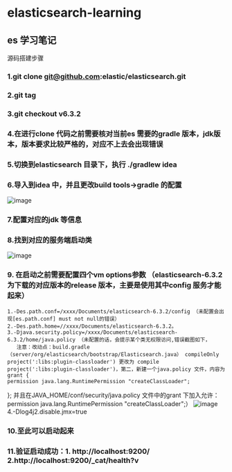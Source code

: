 # elasticsearch-learning
## es 学习笔记
源码搭建步骤
### 1.git clone git@github.com:elastic/elasticsearch.git
### 2.git tag
### 3.git checkout v6.3.2
### 4.在进行clone 代码之前需要核对当前es 需要的gradle 版本，jdk版本，版本要求比较严格的，对应不上去会出现错误
### 5.切换到elasticsearch 目录下，执行 ./gradlew idea
### 6.导入到idea 中，并且更改build tools->gradle 的配置
![image](https://user-images.githubusercontent.com/20039839/131476529-b9bea984-da36-43fc-8c69-6cb051ffe00c.png)
### 7.配置对应的jdk 等信息
### 8.找到对应的服务端启动类
![image](https://user-images.githubusercontent.com/20039839/131476735-b813f5c4-85b4-4c4f-adc4-0eb4ffb578fb.png)
### 9. 在启动之前需要配置四个vm options参数 （elasticsearch-6.3.2 为下载的对应版本的release 版本，主要是使用其中config 服务才能起来）
    1.-Des.path.conf=/xxxx/Documents/elasticsearch-6.3.2/config （未配置会出现[es.path.conf] must not null的错误）
    2.-Des.path.home=//xxxx/Documents/elasticsearch-6.3.2。
    3.-Djava.security.policy=/xxxx/Documents/elasticsearch-6.3.2/home/java.policy （未配置的话，会提示某个类无权限访问,错误截图如下，
       注意：改动点：build.gradle（server/org/elasticsearch/bootstrap/Elasticsearch.java） compileOnly project(':libs:plugin-classloader') 更改为 compile project(':libs:plugin-classloader')，第二，新建一个java.policy 文件，内容为grant {
    permission java.lang.RuntimePermission "createClassLoader";
}; 并且在JAVA_HOME/conf/security/java.policy 文件中的grant 下加入允许：permission java.lang.RuntimePermission "createClassLoader";）
    ![image](https://user-images.githubusercontent.com/20039839/131477233-37ad6302-0716-4c31-8c5d-6f39ce2c6e24.png)
    4.-Dlog4j2.disable.jmx=true
### 10.至此可以启动起来
### 11.验证启动成功：1. http://localhost:9200/  2.http://localhost:9200/_cat/health?v
   
    
